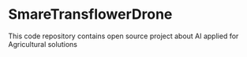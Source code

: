 # SmareTransflowerDrone
This code repository contains open source project about AI applied for Agricultural solutions
